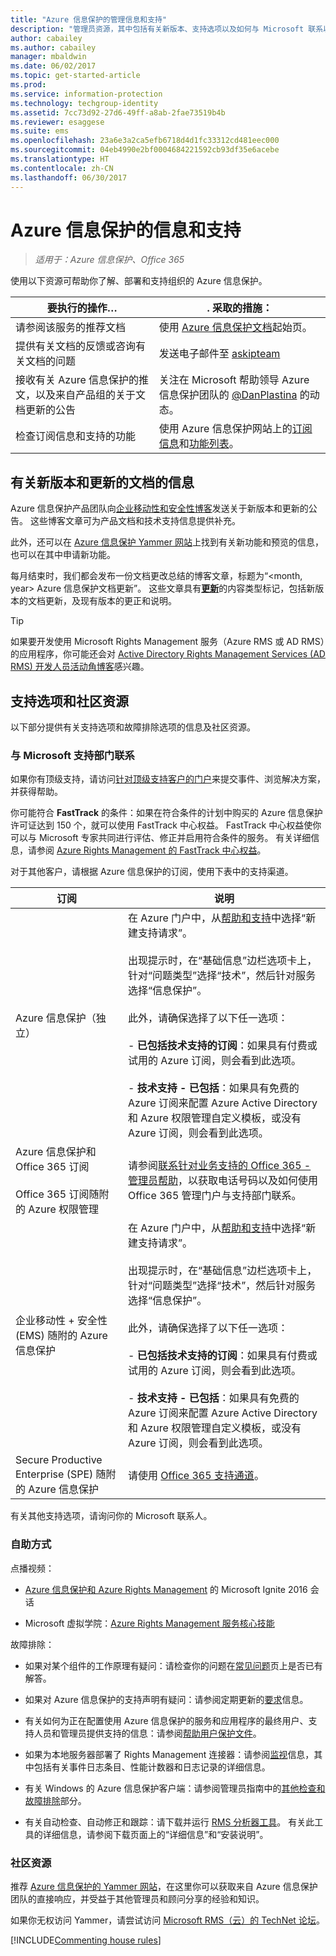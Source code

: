 ```yaml
---
title: "Azure 信息保护的管理信息和支持"
description: "管理员资源，其中包括有关新版本、支持选项以及如何与 Microsoft 联系以报告问题的信息。"
author: cabailey
ms.author: cabailey
manager: mbaldwin
ms.date: 06/02/2017
ms.topic: get-started-article
ms.prod: 
ms.service: information-protection
ms.technology: techgroup-identity
ms.assetid: 7cc73d92-27d6-49ff-a8ab-2fae73519b4b
ms.reviewer: esaggese
ms.suite: ems
ms.openlocfilehash: 23a6e3a2ca5efb6718d4d1fc33312cd481eec000
ms.sourcegitcommit: 04eb4990e2bf0004684221592cb93df35e6acebe
ms.translationtype: HT
ms.contentlocale: zh-CN
ms.lasthandoff: 06/30/2017
---
```

<a id="information-and-support-for-azure-information-protection" class="xliff"></a>

# Azure 信息保护的信息和支持

>*适用于：Azure 信息保护、Office 365*

使用以下资源可帮助你了解、部署和支持组织的 Azure 信息保护。

|要执行的操作…|. 采取的措施：|
|----------------|---------------|
|请参阅该服务的推荐文档|使用 [Azure 信息保护文档](https://docs.microsoft.com/information-protection/)起始页。|
|提供有关文档的反馈或咨询有关文档的问题|发送电子邮件至 [askipteam](mailto:%20askipteam@microsoft.com?subject=Documentation%20feedback)|
|接收有关 Azure 信息保护的推文，以及来自产品组的关于文档更新的公告|关注在 Microsoft 帮助领导 Azure 信息保护团队的 [@DanPlastina](https://twitter.com/DanPlastina) 的动态。|
|检查订阅信息和支持的功能|使用 Azure 信息保护网站上的[订阅信息](https://www.microsoft.com/cloud-platform/azure-information-protection-pricing)和[功能列表](https://www.microsoft.com/cloud-platform/azure-information-protection-features)。|


<a id="information-about-new-releases-and-updated-documentation" class="xliff"></a>

## 有关新版本和更新的文档的信息
Azure 信息保护产品团队向[企业移动性和安全性博客](https://blogs.technet.microsoft.com/enterprisemobility/?product=azure-information-protection)发送关于新版本和更新的公告。 这些博客文章可为产品文档和技术支持信息提供补充。

此外，还可以在 [Azure 信息保护 Yammer 网站](https://www.yammer.com/AskIPTeam)上找到有关新功能和预览的信息，也可以在其中申请新功能。

每月结束时，我们都会发布一份文档更改总结的博客文章，标题为“\<month, year> Azure 信息保护文档更新”。 这些文章具有[**更新**](https://blogs.technet.microsoft.com/enterprisemobility/?product=azure-information-protection,azure-rights-management-services&content-type=updates)的内容类型标记，包括新版本的文档更新，及现有版本的更正和说明。

> [!TIP]
> 如果要开发使用 Microsoft Rights Management 服务（Azure RMS 或 AD RMS）的应用程序，你可能还会对 [Active Directory Rights Management Services (AD RMS) 开发人员活动角博客](https://blogs.msdn.microsoft.com/rms/)感兴趣。

<a id="support-options-and-community-resources" class="xliff"></a>

## 支持选项和社区资源
以下部分提供有关支持选项和故障排除选项的信息及社区资源。

<a id="to-contact-microsoft-support" class="xliff"></a>

### 与 Microsoft 支持部门联系

如果你有顶级支持，请访问[针对顶级支持客户的门户](https://premier.microsoft.com/)来提交事件、浏览解决方案，并获得帮助。

你可能符合 **FastTrack** 的条件：如果在符合条件的计划中购买的 Azure 信息保护许可证达到 150 个，就可以使用 FastTrack 中心权益。 FastTrack 中心权益使你可以与 Microsoft 专家共同进行评估、修正并启用符合条件的服务。 有关详细信息，请参阅 [Azure Rights Management 的 FastTrack 中心权益](/enterprise-mobility-security/Solutions/enterprise-mobility-fasttrack-program)。

对于其他客户，请根据 Azure 信息保护的订阅，使用下表中的支持渠道。

|订阅|说明|
|----------------|---------------|
|Azure 信息保护（独立）|在 Azure 门户中，从[帮助和支持](https://portal.azure.com/#blade/Microsoft_Azure_Support/HelpAndSupportBlade)中选择“新建支持请求”。<br /><br />出现提示时，在“基础信息”边栏选项卡上，针对“问题类型”选择“技术”，然后针对服务选择“信息保护”。 <br /><br />此外，请确保选择了以下任一选项：<br /><br />- **已包括技术支持的订阅**：如果具有付费或试用的 Azure 订阅，则会看到此选项。<br /><br /> - **技术支持 - 已包括**：如果具有免费的 Azure 订阅来配置 Azure Active Directory 和 Azure 权限管理自定义模板，或没有 Azure 订阅，则会看到此选项。|
|Azure 信息保护和 Office 365 订阅<br /><br />Office 365 订阅随附的 Azure 权限管理|请参阅[联系针对业务支持的 Office 365 - 管理员帮助](https://support.office.com/article/Contact-Office-365-for-business-support-Admin-Help-32a17ca7-6fa0-4870-8a8d-e25ba4ccfd4b)，以获取电话号码以及如何使用 Office 365 管理门户与支持部门联系。|
|企业移动性 + 安全性 (EMS) 随附的 Azure 信息保护|在 Azure 门户中，从[帮助和支持](https://portal.azure.com/#blade/Microsoft_Azure_Support/HelpAndSupportBlade)中选择“新建支持请求”。<br /><br />出现提示时，在“基础信息”边栏选项卡上，针对“问题类型”选择“技术”，然后针对服务选择“信息保护”。 <br /><br />此外，请确保选择了以下任一选项：<br /><br />- **已包括技术支持的订阅**：如果具有付费或试用的 Azure 订阅，则会看到此选项。<br /><br /> - **技术支持 - 已包括**：如果具有免费的 Azure 订阅来配置 Azure Active Directory 和 Azure 权限管理自定义模板，或没有 Azure 订阅，则会看到此选项。|
|Secure Productive Enterprise (SPE) 随附的 Azure 信息保护|请使用 [Office 365 支持通道](https://support.office.com/article/Contact-Office-365-for-business-support-Admin-Help-32a17ca7-6fa0-4870-8a8d-e25ba4ccfd4b)。|

有关其他支持选项，请询问你的 Microsoft 联系人。 


<a id="self-help" class="xliff"></a>

### 自助方式

点播视频：

- [Azure 信息保护和 Azure Rights Management](https://myignite.microsoft.com/videos?f=%5B%7B%22name%22:%22Azure%20Rights%20Management%22,%22facetName%22:%22products%22%7D,%7B%22name%22:%22Azure%20Information%20Protection%22,%22facetName%22:%22products%22%7D%5D) 的 Microsoft Ignite 2016 会话

- Microsoft 虚拟学院：[Azure Rights Management 服务核心技能](https://mva.microsoft.com/en-us/training-courses/azure-rights-management-services-core-skills-10500?l=QLoxMwuCB_1805094681)

故障排除：

- 如果对某个组件的工作原理有疑问：请检查你的问题在[常见问题](faqs.md)页上是否已有解答。

- 如果对 Azure 信息保护的支持声明有疑问：请参阅定期更新的[要求](requirements-azure-rms.md)信息。

- 有关如何为正在配置使用 Azure 信息保护的服务和应用程序的最终用户、支持人员和管理员提供支持的信息：请参阅[帮助用户保护文件](../deploy-use/help-users.md)。

- 如果为本地服务器部署了 Rights Management 连接器：请参阅[监视](../deploy-use/monitor-rms-connector.md)信息，其中包括有关事件日志条目、性能计数器和日志记录的详细信息。

- 有关 Windows 的 Azure 信息保护客户端：请参阅管理员指南中的[其他检查和故障排除](../rms-client/client-admin-guide.md#additional-checks-and-troubleshooting)部分。

- 有关自动检查、自动修正和跟踪：请下载并运行 [RMS 分析器工具](http://www.microsoft.com/en-us/download/details.aspx?id=46437)。 有关此工具的详细信息，请参阅下载页面上的“详细信息”和“安装说明”。 

<a id="community-resources" class="xliff"></a>

### 社区资源

推荐 [Azure 信息保护的 Yammer 网站](https://www.yammer.com/AskIPTeam)，在这里你可以获取来自 Azure 信息保护团队的直接响应，并受益于其他管理员和顾问分享的经验和知识。

如果你无权访问 Yammer，请尝试访问 [Microsoft RMS（云）的 TechNet 论坛](https://social.technet.microsoft.com/Forums/en-US/home?forum=rmscloud)。

[!INCLUDE[Commenting house rules](../includes/houserules.md)]
